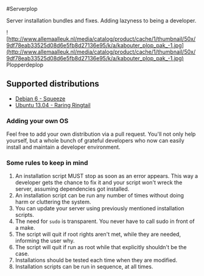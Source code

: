 #Serverplop

Server installation bundles and fixes. Adding lazyness to being a developer.

![http://www.allemaalleuk.nl/media/catalog/product/cache/1/thumbnail/50x/9df78eab33525d08d6e5fb8d27136e95/k/a/kabouter_plop_pak_-1.jpg](http://www.allemaalleuk.nl/media/catalog/product/cache/1/thumbnail/50x/9df78eab33525d08d6e5fb8d27136e95/k/a/kabouter_plop_pak_-1.jpg) Plopperdeplop

## Supported distributions
- [Debian 6 - Squeeze](debian-6/)
- [Ubuntu 13.04 - Raring Ringtail](ubuntu-13.04/)

### Adding your own OS
Feel free to add your own distribution via a pull request. You'll not only help yourself, but a whole bunch of grateful developers who now can easily install and maintain a developer environment.

### Some rules to keep in mind
1. An installation script MUST stop as soon as an error appears. This way a developer gets the chance to fix it and your script won't wreck the server, assuming dependencies got installed.
2. An installation script can be run any number of times without doing harm or cluttering the system.
3. You can update your server using previously mentioned installation scripts.
4. The need for `sudo` is transparent. You never have to call sudo in front of a make.
5. The script will quit if root rights aren't met, while they are needed, informing the user why.
6. The script will quit if run as root while that explicitly shouldn't be the case.
7. Installations should be tested each time when they are modified.
8. Installation scripts can be run in sequence, at all times.
